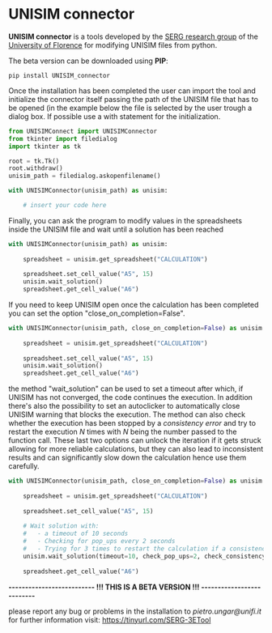 # UNISIM connector

__UNISIM connector__ is a tools developed by the [SERG research group](https://www.dief.unifi.it/vp-177-serg-group-english-version.html) 
of the [University of Florence](https://www.unifi.it/changelang-eng.html) for modifying UNISIM files from python.

The beta version can be downloaded using __PIP__:

```
pip install UNISIM_connector
```
Once the installation has been completed the user can import the tool and initialize the connector itself passing 
the path of the UNISIM file that has to be opened (in the example below the file is selected by the user trough a 
dialog box. If possible use a with statement for the initialization.

```python
from UNISIMConnect import UNISIMConnector
from tkinter import filedialog
import tkinter as tk

root = tk.Tk()
root.withdraw()
unisim_path = filedialog.askopenfilename()

with UNISIMConnector(unisim_path) as unisim:

    # insert your code here

```
Finally, you can ask the program to modify values in the spreadsheets inside the UNISIM file and wait until a solution 
has been reached
```python
with UNISIMConnector(unisim_path) as unisim:
  
    spreadsheet = unisim.get_spreadsheet("CALCULATION")
    
    spreadsheet.set_cell_value("A5", 15)
    unisim.wait_solution()
    spreadsheet.get_cell_value("A6")

```

If you need to keep UNISIM open once the calculation has been completed you can set the option "close_on_completion=False".
```python
with UNISIMConnector(unisim_path, close_on_completion=False) as unisim:
  
    spreadsheet = unisim.get_spreadsheet("CALCULATION")
    
    spreadsheet.set_cell_value("A5", 15)
    unisim.wait_solution()
    spreadsheet.get_cell_value("A6")

```

the method "wait_solution" can be used to set a timeout after which, if UNISIM has not converged, the code continues the 
execution. In addition there's also the possibility to set an autoclicker to automatically close UNISIM warning that 
blocks the execution. The method can also check whether the execution has been stopped by a _consistency error_ and try 
to restart the execution _N_ times with _N_ being the number passed to the function call. These last two options can 
unlock the iteration if it gets struck allowing for more reliable calculations, but they can also lead to inconsistent 
results and can significantly slow down the calculation hence use them carefully.
```python
with UNISIMConnector(unisim_path, close_on_completion=False) as unisim:
  
    spreadsheet = unisim.get_spreadsheet("CALCULATION")
    
    spreadsheet.set_cell_value("A5", 15)
    
    # Wait solution with: 
    #   - a timeout of 10 seconds
    #   - Checking for pop_ups every 2 seconds
    #   - Trying for 3 times to restart the calculation if a consistency error arose
    unisim.wait_solution(timeout=10, check_pop_ups=2, check_consistency_error=3)
    
    spreadsheet.get_cell_value("A6")
```
__-------------------------- !!! THIS IS A BETA VERSION !!! --------------------------__ 

please report any bug or problems in the installation to _pietro.ungar@unifi.it_<br/>
for further information visit: https://tinyurl.com/SERG-3ETool
